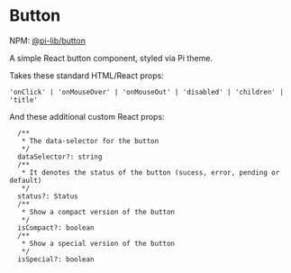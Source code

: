 # Button

NPM: [@pi-lib/button](https://www.npmjs.com/package/@pi-lib/button)

A simple React button component, styled via Pi theme.

Takes these standard HTML/React props:

    'onClick' | 'onMouseOver' | 'onMouseOut' | 'disabled' | 'children' | 'title'

And these additional custom React props:

```
  /**
   * The data-selector for the button
   */
  dataSelector?: string
  /**
   * It denotes the status of the button (sucess, error, pending or default)
   */
  status?: Status
  /**
   * Show a compact version of the button
   */
  isCompact?: boolean
  /**
   * Show a special version of the button
   */
  isSpecial?: boolean
  ```